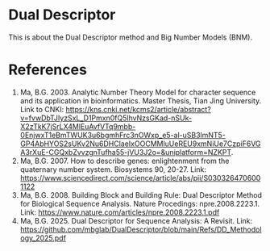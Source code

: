 # Dual Descriptor
This is about the Dual Descriptor method and Big Number Models (BNM).

# References
1. Ma, B.G. 2003. Analytic Number Theory Model for character sequence and its application in bioinformatics. Master Thesis, Tian Jing University. Link to CNKI: https://kns.cnki.net/kcms2/article/abstract?v=fvwDbTJIyzSxL_D1Pmxn0fQ5lhvNzsGKad-nSUk-X2zTkK7jSrLX4MlEuAvfVTq9mbb-0EnjwxT1eBmTWUK3u6bgmhFrc3nOWxp_e5-al-uSB3lmNT5-GP4AbHYOS2sUKv2Nu6DHClaeIxOOCMMluUeREU9xmNiUe7CzpiF6VGA3rXuE-CGQxbZvvzgnTufha55-jVU3J2o=&uniplatform=NZKPT.
2. Ma, B.G. 2007. How to describe genes: enlightenment from the quaternary number system. Biosystems 90, 20-27. Link: https://www.sciencedirect.com/science/article/abs/pii/S0303264706001122
3. Ma, B.G. 2008. Building Block and Building Rule: Dual Descriptor Method for Biological Sequence Analysis. Nature Procedings: npre.2008.2223.1. Link: https://www.nature.com/articles/npre.2008.2223.1.pdf
4. Ma, B.G. 2025. Dual Descriptor for Sequence Analysis: A Revisit. Link: https://github.com/mbglab/DualDescriptor/blob/main/Refs/DD_Methodology_2025.pdf 
